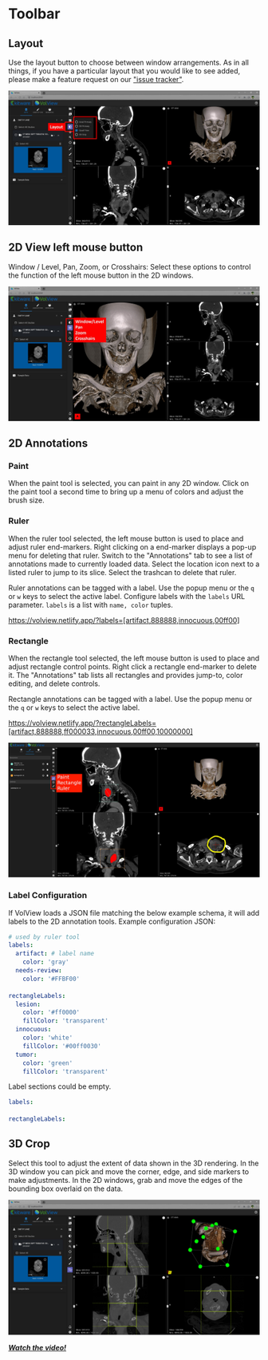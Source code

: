 # Toolbar

## Layout

Use the layout button to choose between window arrangements. As in all things, if you have a particular layout that you would like to see added, please make a feature request on our ["issue tracker"](https://github.com/Kitware/VolView/issues).

![Layout](../gallery/07-volview-layout-notes.jpg)

## 2D View left mouse button

Window / Level, Pan, Zoom, or Crosshairs: Select these options to control the function of the left mouse button in the 2D windows.

![Window-Level, Pan, Zoom, Crosshairs](../gallery/10-volview-wl-pan-zoom-notes.jpg)

## 2D Annotations

### Paint

When the paint tool is selected, you can paint in any 2D window. Click on the paint tool a second time to bring up a menu of colors and adjust the brush size.

### Ruler

When the ruler tool selected, the left mouse button is used to place and adjust ruler end-markers. Right clicking on a end-marker displays a pop-up menu for deleting that ruler. Switch to the "Annotations" tab to see a list of annotations made to currently loaded data. Select the location icon next to a listed ruler to jump to its slice. Select the trashcan to delete that ruler.

Ruler annotations can be tagged with a label. Use the popup menu or the `q` or `w` keys to select the active label. Configure labels with
the `labels` URL parameter. `labels` is a list with `name, color` tuples.

https://volview.netlify.app/?labels=[artifact,888888,innocuous,00ff00]

### Rectangle

When the rectangle tool selected, the left mouse button is used to place and adjust rectangle control points. Right click a rectangle end-marker to delete it. The "Annotations" tab lists all rectangles and provides jump-to, color editing, and delete controls.

Rectangle annotations can be tagged with a label. Use the popup menu or the `q` or `w` keys to select the active label.

https://volview.netlify.app/?rectangleLabels=[artifact,888888,ff000033,innocuous,00ff00,10000000]

![2D Annotations](../gallery/11-volview-paint-notes.jpg)

### Label Configuration

If VolView loads a JSON file matching the below example schema, it will add labels to the 2D annotation tools.
Example configuration JSON:

```yml
# used by ruler tool
labels:
  artifact: # label name
    color: 'gray'
  needs-review:
    color: '#FFBF00'

rectangleLabels:
  lesion:
    color: '#ff0000'
    fillColor: 'transparent'
  innocuous:
    color: 'white'
    fillColor: '#00ff0030'
  tumor:
    color: 'green'
    fillColor: 'transparent'
```

Label sections could be empty.

```yml
labels:

rectangleLabels:
```

## 3D Crop

Select this tool to adjust the extent of data shown in the 3D rendering. In the 3D window you can pick and move the corner, edge, and side markers to make adjustments. In the 2D windows, grab and move the edges of the bounding box overlaid on the data.

![Crop](../gallery/13-volview-crop.jpg)

[**_Watch the video!_**](https://youtu.be/Bj4ijh_VLUQ)
